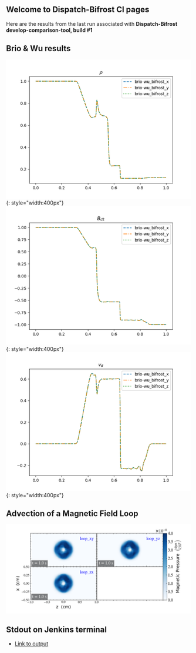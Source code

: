 ## Welcome to Dispatch-Bifrost CI pages 

Here are the results from the last run associated with 
**Dispatch-Bifrost develop-comparison-tool, build #1**

## Brio & Wu results

  ![briowu-rho](img/brio-wu_test_rho.png){: style="width:400px"}
  ![briowu-bd2](img/brio-wu_test_bd2.png){: style="width:400px"}
  ![briowu-ud](img/brio-wu_test_ud.png){: style="width:400px"}


## Advection of a Magnetic Field Loop 

  ![loop-pb](img/magnetic_pressure_loop_multiplot_test.png)

## Stdout on Jenkins terminal
  - [Link to output](output_file.txt)
  

